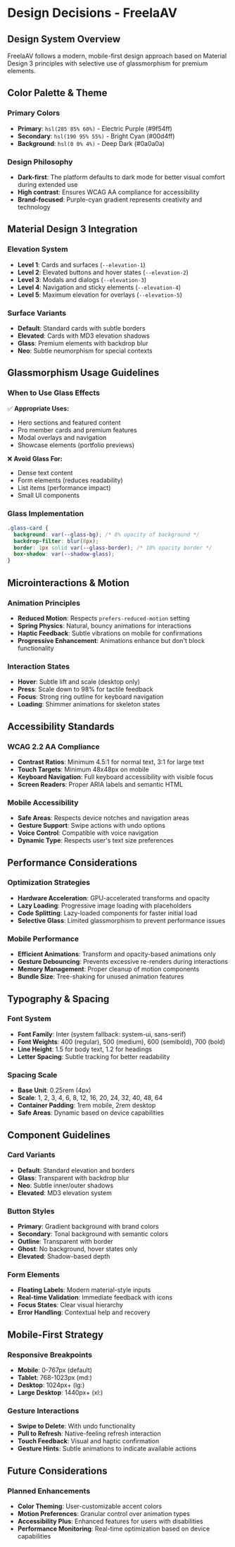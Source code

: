 # Design Decisions - FreelaAV

## Design System Overview

FreelaAV follows a modern, mobile-first design approach based on Material Design 3 principles with selective use of glassmorphism for premium elements.

## Color Palette & Theme

### Primary Colors
- **Primary**: `hsl(285 85% 60%)` - Electric Purple (#9f54ff)
- **Secondary**: `hsl(190 95% 55%)` - Bright Cyan (#00d4ff)
- **Background**: `hsl(0 0% 4%)` - Deep Dark (#0a0a0a)

### Design Philosophy
- **Dark-first**: The platform defaults to dark mode for better visual comfort during extended use
- **High contrast**: Ensures WCAG AA compliance for accessibility
- **Brand-focused**: Purple-cyan gradient represents creativity and technology

## Material Design 3 Integration

### Elevation System
- **Level 1**: Cards and surfaces (`--elevation-1`)
- **Level 2**: Elevated buttons and hover states (`--elevation-2`)
- **Level 3**: Modals and dialogs (`--elevation-3`)
- **Level 4**: Navigation and sticky elements (`--elevation-4`)
- **Level 5**: Maximum elevation for overlays (`--elevation-5`)

### Surface Variants
- **Default**: Standard cards with subtle borders
- **Elevated**: Cards with MD3 elevation shadows
- **Glass**: Premium elements with backdrop blur
- **Neo**: Subtle neumorphism for special contexts

## Glassmorphism Usage Guidelines

### When to Use Glass Effects
✅ **Appropriate Uses:**
- Hero sections and featured content
- Pro member cards and premium features
- Modal overlays and navigation
- Showcase elements (portfolio previews)

❌ **Avoid Glass For:**
- Dense text content
- Form elements (reduces readability)
- List items (performance impact)
- Small UI components

### Glass Implementation
```css
.glass-card {
  background: var(--glass-bg); /* 8% opacity of background */
  backdrop-filter: blur(8px);
  border: 1px solid var(--glass-border); /* 10% opacity border */
  box-shadow: var(--shadow-glass);
}
```

## Microinteractions & Motion

### Animation Principles
- **Reduced Motion**: Respects `prefers-reduced-motion` setting
- **Spring Physics**: Natural, bouncy animations for interactions
- **Haptic Feedback**: Subtle vibrations on mobile for confirmations
- **Progressive Enhancement**: Animations enhance but don't block functionality

### Interaction States
- **Hover**: Subtle lift and scale (desktop only)
- **Press**: Scale down to 98% for tactile feedback
- **Focus**: Strong ring outline for keyboard navigation
- **Loading**: Shimmer animations for skeleton states

## Accessibility Standards

### WCAG 2.2 AA Compliance
- **Contrast Ratios**: Minimum 4.5:1 for normal text, 3:1 for large text
- **Touch Targets**: Minimum 48x48px on mobile
- **Keyboard Navigation**: Full keyboard accessibility with visible focus
- **Screen Readers**: Proper ARIA labels and semantic HTML

### Mobile Accessibility
- **Safe Areas**: Respects device notches and navigation areas
- **Gesture Support**: Swipe actions with undo options
- **Voice Control**: Compatible with voice navigation
- **Dynamic Type**: Respects user's text size preferences

## Performance Considerations

### Optimization Strategies
- **Hardware Acceleration**: GPU-accelerated transforms and opacity
- **Lazy Loading**: Progressive image loading with placeholders
- **Code Splitting**: Lazy-loaded components for faster initial load
- **Selective Glass**: Limited glassmorphism to prevent performance issues

### Mobile Performance
- **Efficient Animations**: Transform and opacity-based animations only
- **Gesture Debouncing**: Prevents excessive re-renders during interactions
- **Memory Management**: Proper cleanup of motion components
- **Bundle Size**: Tree-shaking for unused animation features

## Typography & Spacing

### Font System
- **Font Family**: Inter (system fallback: system-ui, sans-serif)
- **Font Weights**: 400 (regular), 500 (medium), 600 (semibold), 700 (bold)
- **Line Height**: 1.5 for body text, 1.2 for headings
- **Letter Spacing**: Subtle tracking for better readability

### Spacing Scale
- **Base Unit**: 0.25rem (4px)
- **Scale**: 1, 2, 3, 4, 6, 8, 12, 16, 20, 24, 32, 40, 48, 64
- **Container Padding**: 1rem mobile, 2rem desktop
- **Safe Areas**: Dynamic based on device capabilities

## Component Guidelines

### Card Variants
- **Default**: Standard elevation and borders
- **Glass**: Transparent with backdrop blur
- **Neo**: Subtle inner/outer shadows
- **Elevated**: MD3 elevation system

### Button Styles
- **Primary**: Gradient background with brand colors
- **Secondary**: Tonal background with semantic colors
- **Outline**: Transparent with border
- **Ghost**: No background, hover states only
- **Elevated**: Shadow-based depth

### Form Elements
- **Floating Labels**: Modern material-style inputs
- **Real-time Validation**: Immediate feedback with icons
- **Focus States**: Clear visual hierarchy
- **Error Handling**: Contextual help and recovery

## Mobile-First Strategy

### Responsive Breakpoints
- **Mobile**: 0-767px (default)
- **Tablet**: 768-1023px (md:)
- **Desktop**: 1024px+ (lg:)
- **Large Desktop**: 1440px+ (xl:)

### Gesture Interactions
- **Swipe to Delete**: With undo functionality
- **Pull to Refresh**: Native-feeling refresh interaction
- **Touch Feedback**: Visual and haptic confirmation
- **Gesture Hints**: Subtle animations to indicate available actions

## Future Considerations

### Planned Enhancements
- **Color Theming**: User-customizable accent colors
- **Motion Preferences**: Granular control over animation types
- **Accessibility Plus**: Enhanced features for users with disabilities
- **Performance Monitoring**: Real-time optimization based on device capabilities